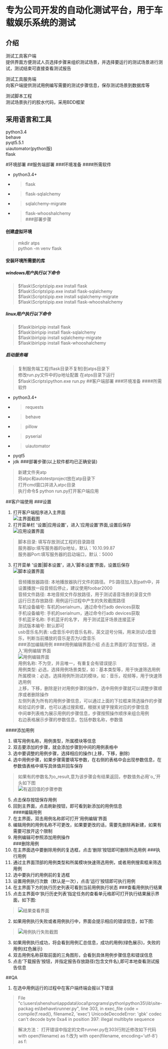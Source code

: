 # 专为公司开发的自动化测试平台，用于车载娱乐系统的测试
## 介绍
测试工具客户端  
提供界面方便测试人员选择步骤来组织测试场景，并选择要运行的测试场景进行测试，测试结束可直接查看测试报告  

测试工具服务端  
向客户端提供测试用例编写需要的测试步骤信息，保存测试场景到数据库等  

测试脚本工程  
测试场景执行的胶水代码，采用BDD框架

## 采用语言和工具
python3.4  
behave  
pyqt5.5.1  
uiautomator(python版)  
flask  

#环境部署
##服务端部署
###环境准备
####所需软件
* python3.4+
* > flask
* > flask-sqlalchemy
* > sqlalchemy-migrate
* > flask-whooshalchemy  
###部署步骤
#### 创建虚拟环境
> mkdir atps  
> python -m venv flask
#### 安装环境所需要的库  

##### windows用户执行以下命令  
> $flask\Scripts\pip.exe install flask  
> $flask\Scripts\pip.exe install flask-sqlalchemy  
> $flask\Scripts\pip.exe install sqlalchemy-migrate  
> $flask\Scripts\pip.exe install flask-whooshalchemy  

##### linux用户执行以下命令
> $flask\bin\pip install flask  
> $flask\bin\pip install flask-sqlalchemy  
> $flask\bin\pip install sqlalchemy-migrate  
> $flask\bin\pip install flask-whooshalchemy  

##### 启动服务端
> 复制服务端工程(flask目录不复制)到atps目录下  
> 修改run.py文件中的ip地址配置
> 在atps目录下运行 $flask\Scripts\python.exe run.py
##客户端部署
###环境准备
####所需软件
* python3.4+
* > requests
* > behave
* > pillow
* > pyserial
* > uiautomator
* pyqt5
* jdk
###部署步骤(以上软件都均已正确安装)
> 新建文件夹atp  
> 将atpc和autotestproject放在atp目录下  
> 打开cmd窗口并进入atpc目录  
> 执行命令$ python run.py打开客户端应用  

##客户端使用
###设置
1. 打开客户端程序进入主界面  
![主界面截图](http://c.hiphotos.baidu.com/image/pic/item/3812b31bb051f819746727cad2b44aed2f73e7f4.jpg)
2. 打开菜单栏 '设置|应用设置'，进入‘应用设置’界面,设置后保存  
![应用设置界面](http://e.hiphotos.baidu.com/image/pic/item/91529822720e0cf303d91f5c0246f21fbe09aa6f.jpg)
> 脚本目录: 填写存放测试工程的目录路径  
> 服务器Ip:填写服务器的ip地址，默认：10.10.99.87  
> 服务器Port:填写服务器的启动端口，默认：5000
3. 打开菜单 '设置|脚本设置'，进入’脚本设置‘界面，设置后保存  
![脚本设置界面](http://f.hiphotos.baidu.com/image/pic/item/9922720e0cf3d7caaed86ed1fa1fbe096b63a96f.jpg)
> 音频播放器路径: 本地播放器执行文件的路径。 PS:路径加入到path中，并设置播放一段音频后停止，建议使用foobar2000  
> 音频文件路径: 本地音频文件存放路径，用于测试语音场景的录音文件  
> 运行日志存放路径: 用例运行过程中产生的失败截图路径  
> 车机设备编号: 车机的serialnum，通过命令行adb devices获取  
> 手机设备编号: 手机的serialnum，通过命令行adb devices获取  
> 手机蓝牙名称: 手机蓝牙的名字， 用于测试蓝牙场景连接蓝牙  
> 测试版本编号: 默认即可  
> usb音乐名列表: u盘音乐中的音乐名称，英文逗号分隔，用来测试U盘音乐，判断当前播放的音乐是否为U盘音乐  
###添加编辑用例
####用例编辑界面介绍
点击主界面的’添加‘按钮，进入’用例编辑‘界面  
![用例编辑界面](http://f.hiphotos.baidu.com/image/pic/item/0824ab18972bd407886afa7d73899e510eb30984.jpg)  
> 用例名称: 不为空，并且唯一，有重复会有错误提示  
> 用例类型: 必选，选择用例场景类型，如：基本类型等，用于快速筛选用例  
> 所属模块：必选，选择用例所测试的模块，如：音乐，视频等，用于快速筛选用例  
> 上移，下移，删除是针对用例步骤的操作，选中用例步骤就可以调整步骤顺序或者删除操作  
> 左侧列表为所有的用例步骤信息，可以通过上面的下拉框来筛选操作的步骤和验证的步骤，也可以通过搜索框，根据关键字搜索对应的步骤信息  
> 中间单列表格为展示用例的步骤信息，步骤按照操作顺序来组合用例  
> 右边表格展示步骤的参数信息，包括参数名称，参数值  

####添加用例
1. 填写用例名称，用例类型，所属模块等信息  
2. 双击要添加的步骤，就会添加步骤到中间的用例表格中  
3. 选中要调整的用例步骤，选择相应的操作(上移，下移，删除)  
4. 选中用例步骤，如果步骤需要填写参数，在右侧的表格中会出现参数信息，在参数值表格中填写具体值并回车保存
> 如果有的参数名为o_result,意为该步骤会有结果返回，参数值务必用'o_’开头如下图  
> ![有返回值的步骤参数](http://f.hiphotos.baidu.com/image/pic/item/2fdda3cc7cd98d104cbf1cb1293fb80e7aec90c2.jpg)  
5. 点击保存按钮保存用例
6. 回到主界面，点击刷新按钮，即可看到新添加的用例信息  
####编辑用例
1. 在主界面，双击用例名称即可打开‘用例编辑’界面  
2. 编辑用例的用例名称不可更改，如果要更改的话，需要先删除再新建，如果有需要可放开这个限制
3. 用例编辑可参照添加用例操作  
###删除用例
1. 在主界面选中要删除用例的复选框，点击‘删除’按钮即可删除所选用例
###执行用例
1. 通过主界面顶部的用例类型和所属模块快速筛选用例，或者用例搜索框来筛选用例
2. 选中要执行的用例前的复选框
3. 设置用例执行次数（默认是一次），点击‘运行’按钮即可执行用例
4. 在主界面下方的执行历史列表可看到当前用例执行状态
###查看用例执行结果
1. 点击主界面中‘执行历史列表’指定任务的查看单元格即可打开执行结果展示界面，如下图:  
> ![结果查看界面](http://f.hiphotos.baidu.com/image/pic/item/6a63f6246b600c335a578f6f124c510fd9f9a16f.jpg)
2. 如果用例执行失败或者用例执行中，界面会提示相应的错误信息，如下图: 
> ![用例执行失败截图](http://e.hiphotos.baidu.com/image/pic/item/9213b07eca80653820f0a5939fdda144ad348213.jpg)
3. 如果用例执行成功，将会看到用例汇总信息，成功的用例(绿色展示)，失败的用例(红色展示)
4. 双击用例名称获取前面的三角图形，会看到具体用例步骤信息和错误信息
5. 点击‘下载报告’按钮，并指定报告存放路径(包含文件名),即可本地查看测试报告信息

##QA
1. 在选中用例运行的过程中在客户端终端会报以下错误
>   File "c:\users\shenshun\appdata\local\programs\python\python35\lib\site-packag
es\behave\runner.py", line 303, in exec_file
    code = compile(f.read(), filename2, 'exec')
UnicodeDecodeError: 'gbk' codec can't decode byte 0xa4 in position 397: illegal
multibyte sequence

> 解决方法：
> 打开错误中指定的文件runner.py在303行附近修改如下代码  
> with open(filename) as f:改为 with open(filename, encoding='utf-8') as f:

